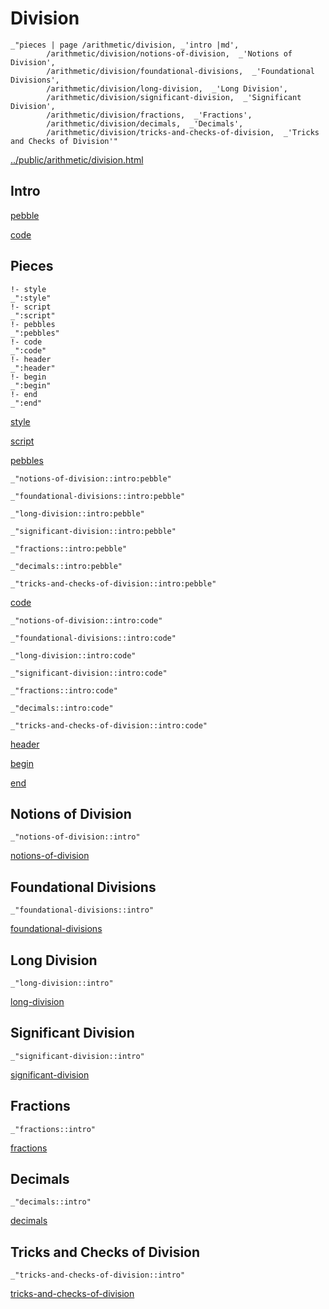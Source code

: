 # Division

    _"pieces | page /arithmetic/division, _'intro |md',
            /arithmetic/division/notions-of-division,  _'Notions of Division',
            /arithmetic/division/foundational-divisions,  _'Foundational Divisions',
            /arithmetic/division/long-division,  _'Long Division',
            /arithmetic/division/significant-division,  _'Significant Division',
            /arithmetic/division/fractions,  _'Fractions',
            /arithmetic/division/decimals,  _'Decimals',
            /arithmetic/division/tricks-and-checks-of-division,  _'Tricks and Checks of Division'"

[../public/arithmetic/division.html](# "save:")


## Intro

[pebble]()

[code]()

## Pieces

    !- style
    _":style"
    !- script
    _":script"
    !- pebbles
    _":pebbles"
    !- code
    _":code"
    !- header
    _":header"
    !- begin
    _":begin"
    !- end
    _":end"

[style]() 

[script]()

[pebbles]()

    _"notions-of-division::intro:pebble"

    _"foundational-divisions::intro:pebble"

    _"long-division::intro:pebble"

    _"significant-division::intro:pebble"

    _"fractions::intro:pebble"

    _"decimals::intro:pebble"

    _"tricks-and-checks-of-division::intro:pebble"


[code]()

    _"notions-of-division::intro:code"

    _"foundational-divisions::intro:code"

    _"long-division::intro:code"

    _"significant-division::intro:code"

    _"fractions::intro:code"

    _"decimals::intro:code"

    _"tricks-and-checks-of-division::intro:code"


[header]()

[begin]()

[end]()

## Notions of Division

    _"notions-of-division::intro"


[notions-of-division](pages/arithmetic_division_notions-of-division.md "load:")

## Foundational Divisions

    _"foundational-divisions::intro"


[foundational-divisions](pages/arithmetic_division_foundational-divisions.md "load:")

## Long Division

    _"long-division::intro"


[long-division](pages/arithmetic_division_long-division.md "load:")

## Significant Division

    _"significant-division::intro"


[significant-division](pages/arithmetic_division_significant-division.md "load:")

## Fractions

    _"fractions::intro"


[fractions](pages/arithmetic_division_fractions.md "load:")

## Decimals

    _"decimals::intro"


[decimals](pages/arithmetic_division_decimals.md "load:")

## Tricks and Checks of Division

    _"tricks-and-checks-of-division::intro"


[tricks-and-checks-of-division](pages/arithmetic_division_tricks-and-checks-of-division.md "load:")
